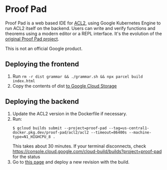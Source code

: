 # Proof Pad

Proof Pad is a web based IDE for
[ACL2](https://www.cs.utexas.edu/users/moore/acl2/), using Google Kubernetes
Engine to run ACL2 itself on the backend. Users can write and verify functions
and theorems using a modern editor or a REPL interface. It's the evolution of
the [original Proof Pad project](https://github.com/calebegg/proof-pad-classic).

This is not an official Google product.

## Deploying the frontend

1. Run `rm -r dist grammar && ./grammar.sh && npx parcel build index.html`
1. Copy the contents of dist
   [to Google Cloud Storage](https://console.cloud.google.com/storage/browser/new.proofpad.org?project=proof-pad)

## Deploying the backend

1. Update the ACL2 version in the Dockerfile if necessary.
1. Run:
   ```shell
   $ gcloud builds submit --project=proof-pad --tag=us-central1-docker.pkg.dev/proof-pad/acl2/acl2 --timeout=86400s --machine-type=N1_HIGHCPU_8 .
   ```
   This takes about 30 minutes. If your terminal disconnects, check https://console.cloud.google.com/cloud-build/builds?project=proof-pad for the status
1. Go to [this page](https://console.cloud.google.com/run/deploy/us-central1/acl2?project=proof-pad) and deploy a new revision with the build.
